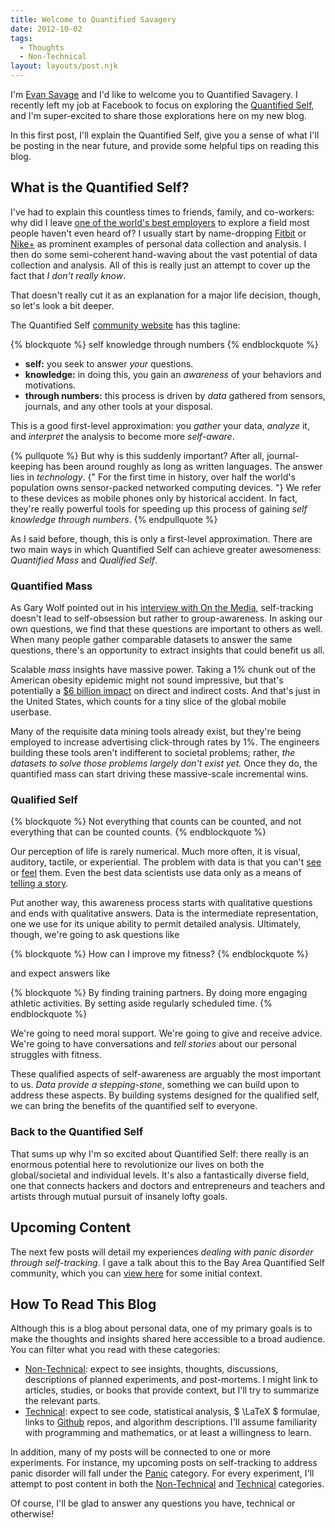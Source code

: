 ```yaml
---
title: Welcome to Quantified Savagery
date: 2012-10-02
tags:
  - Thoughts
  - Non-Technical
layout: layouts/post.njk
---
```


I'm [Evan Savage](http://cv.savageevan.com/) and I'd like to welcome you
to Quantified Savagery. I recently left my job at Facebook to focus on
exploring the
[Quantified Self](http://quantifiedself.com/),
and I'm super-excited to share those explorations here on my new blog.

In this first post, I'll explain the Quantified Self, give you a sense of
what I'll be posting in the near future, and provide some helpful tips on
reading this blog.

<!--more-->

## What is the Quantified Self?

I've had to explain this countless times to friends, family, and
co-workers: why did I leave
[one of the world's best employers](http://www.glassdoor.com/Reviews/Facebook-Reviews-E40772.htm)
to explore a field most people haven't even heard of?
I usually start by name-dropping
[Fitbit](http://www.fitbit.com/) or [Nike+](http://nikeplus.nike.com/plus/) as
prominent examples of personal data collection and analysis. I then do some
semi-coherent hand-waving about the vast potential of data collection and
analysis. All of this is really just an attempt to cover up the fact
that *I don't really know*.

That doesn't really cut it as an explanation for a major life decision,
though, so let's look a bit deeper.

The Quantified Self
[community website](http://quantifiedself.com/) has this tagline:

{% blockquote %}
self knowledge through numbers
{% endblockquote %}

- **self:** you seek to answer *your* questions.
- **knowledge:** in doing this, you gain an *awareness* of your behaviors and
  motivations.
- **through numbers:** this process is driven by *data* gathered from sensors,
  journals, and any other tools at your disposal.

This is a good first-level approximation: you *gather* your data, *analyze* it,
and *interpret* the analysis to become more *self-aware*.

{% pullquote %}
But why is this suddenly important? After all, journal-keeping has been around
roughly as long as written languages. The answer lies in *technology*.
{" For the first time in history, over half the world's population owns
sensor-packed networked computing devices. "} We refer to these
devices as mobile phones only by historical accident. In fact, they're really
powerful tools for speeding up this process of gaining
*self knowledge through numbers*.
{% endpullquote %}

As I said before, though, this is only a first-level approximation. There are
two main ways in which Quantified Self can achieve greater awesomeness:
*Quantified Mass* and *Qualified Self*.

### Quantified Mass

As Gary Wolf pointed out in his
[interview with On the Media](http://www.onthemedia.org/people/gary-wolf/),
self-tracking doesn't lead to self-obsession but rather to group-awareness.
In asking our own questions, we find that these questions are important to
others as well. When many people gather comparable datasets to answer the
same questions, there's an opportunity to extract insights
that could benefit us all.

Scalable *mass* insights have massive power. Taking a 1% chunk out of the
American obesity epidemic might not sound impressive, but that's potentially
a [$6 billion impact](http://www.forbes.com/sites/bethhoffman/2012/08/16/what-the-obesity-epidemic-costs-us-infographic/)
on direct and indirect costs. And that's just in the United States, which
counts for a tiny slice of the global mobile userbase.

Many of the requisite data mining tools already
exist, but they're being employed to increase advertising click-through rates
by 1%. The engineers building these tools aren't indifferent to societal
problems; rather, *the datasets to solve those problems largely don't exist yet.*
Once they do, the quantified mass can start driving these massive-scale
incremental wins.

### Qualified Self

{% blockquote %}
Not everything that counts can be counted,
and not everything that can be counted counts.
{% endblockquote %}

Our perception of life is rarely numerical. Much more often, it is visual,
auditory, tactile, or experiential.
The problem with data is that you can't
[see](http://worrydream.com/#!/KillMath) or
[feel](http://blog.makezine.com/2009/02/08/haptic-compass/) them.
Even the best data scientists use
data only as a means of
[telling a story](http://www.ted.com/talks/hans_rosling_shows_the_best_stats_you_ve_ever_seen.html).

Put another way, this awareness process starts with qualitative questions
and ends with qualitative answers. Data is the intermediate representation,
one we use for its unique ability to permit detailed analysis. Ultimately,
though, we're going to ask questions like

{% blockquote %}
How can I improve my fitness?
{% endblockquote %}

and expect answers like

{% blockquote %}
By finding training partners. By doing more engaging athletic
activities. By setting aside regularly scheduled time.
{% endblockquote %}

We're going to need moral support. We're going to give and receive advice.
We're going to have conversations and *tell stories* about our personal
struggles with fitness.

These qualified aspects of self-awareness are arguably the most important
to us. *Data provide a stepping-stone*, something we can build upon
to address these aspects. By building systems designed for the qualified self,
we can bring the benefits of the quantified self to everyone.

### Back to the Quantified Self

That sums up why I'm so excited about Quantified Self: there really is an
enormous potential here to revolutionize our lives on both the global/societal
and individual levels.
It's also a fantastically diverse field, one that connects hackers and
doctors and entrepreneurs and teachers and artists through mutual pursuit of
insanely lofty goals.

## Upcoming Content

The next few posts will detail my experiences *dealing with panic
disorder through self-tracking*. I gave a talk about this to the Bay Area
Quantified Self community, which you can
[view here](http://quantifiedself.com/2012/07/evan-savage-on-panic-tracking/)
for some initial context.

## How To Read This Blog

Although this is a blog about personal data, one of my primary goals is to
make the thoughts and insights shared here accessible to a broad audience.
You can filter what you read with these categories:

- <a href="/blog/categories/non-technical/" class="category">Non-Technical</a>:
  expect to see insights, thoughts, discussions, descriptions
  of planned experiments, and post-mortems. I might link to articles, studies,
  or books that provide context, but I'll try to summarize the relevant
  parts.
- <a href="/blog/categories/technical/" class="category">Technical</a>:
  expect to see code, statistical analysis, $ \LaTeX $ formulae,
  links to [Github](https://github.com/candu) repos, and algorithm
  descriptions. I'll assume familiarity with programming and mathematics, or
  at least a willingness to learn.

In addition, many of my posts will be connected to one or more experiments.
For instance, my upcoming posts on self-tracking to address panic disorder will
fall under the <a href="/blog/categories/panic/" class="category">Panic</a> category.
For every experiment, I'll attempt to post
content in both the
<a href="/blog/categories/non-technical/" class="category">Non-Technical</a> and
<a href="/blog/categories/technical/" class="category">Technical</a> categories.

Of course, I'll be glad to answer any questions you have, technical or
otherwise!

